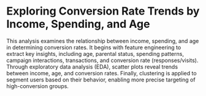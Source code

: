 # Exploring Conversion Rate Trends by Income, Spending, and Age
 This analysis examines the relationship between income, spending, and age in determining conversion rates. It begins with feature engineering to extract key insights, including age, parental status, spending patterns, campaign interactions, transactions, and conversion rate (responses/visits). Through exploratory data analysis (EDA), scatter plots reveal trends between income, age, and conversion rates. Finally, clustering is applied to segment users based on their behavior, enabling more precise targeting of high-conversion groups.
